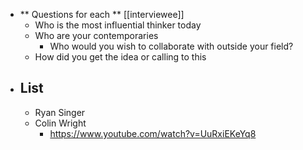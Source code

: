 - ** Questions for each ** [[interviewee]] 
    - Who is the most influential thinker today
    - Who are your contemporaries
        - Who would you wish to collaborate with outside your field?
    - How did you get the idea or calling to this
- ## List
    - Ryan Singer
    - Colin Wright
        - https://www.youtube.com/watch?v=UuRxiEKeYq8
